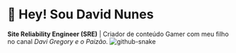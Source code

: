 # 👋 Hey! Sou David Nunes 
**Site Reliability Engineer (SRE)** | Criador de conteúdo Gamer com meu filho no canal *Davi Gregory e o Paizão.*
<picture>
  <source media="(prefers-color-scheme: dark)" srcset="github-snake-dark.svg" />
  <source media="(prefers-color-scheme: light)" srcset="github-snake.svg" />
  <img alt="github-snake" src="github-snake.svg" />
</picture>




